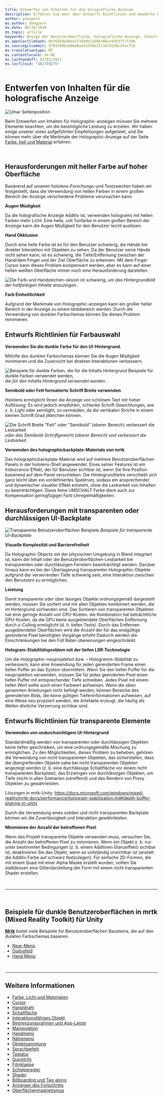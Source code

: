 ```yaml
---
title: Entwerfen von Inhalten für die holografische Anzeige
description: Erfahren Sie mehr über Entwurfs Richtlinien und bewährte Methoden für die holografische Anzeige auf hololens-Geräten.
author: yoonpark
ms.author: dongpark
ms.date: 06/18/2020
ms.topic: article
keywords: Design der Benutzeroberfläche, holografische Anzeige, Inhalts Design, dunkles Design, helle Themen, Mixed Reality-Headset, Windows Mixed Reality-Headset, Virtual Reality-Headset, hololens, mrtk, Mixed Reality Toolkit, Design, Pixel
ms.openlocfilehash: 6bf65b9e40e42f1609b1108b366ac65637fcf106
ms.sourcegitcommit: 97815006c09be0a43b3d9b33c1674150cdfecf2b
ms.translationtype: MT
ms.contentlocale: de-DE
ms.lasthandoff: 03/03/2021
ms.locfileid: "101759275"
---
```

# <a name="designing-content-for-holographic-display"></a>Entwerfen von Inhalten für die holografische Anzeige

![Ulnar Seitenposition](images/UX_Hero_DarkTheme.jpg)

Beim Entwerfen von Inhalten für Holographic-anzeigen müssen Sie mehrere Elemente beachten, um die bestmögliche Leistung zu erzielen. Wir haben einige unserer unten aufgeführten Empfehlungen aufgelistet, und Sie können mehr über die Merkmale der Holographic-Anzeige auf der Seite [Farbe, hell und Material](color-light-and-materials.md) erfahren.

<br>

## <a name="challenges-with-bright-color-on-a-large-surface"></a>Herausforderungen mit heller Farbe auf hoher Oberfläche 

Basierend auf unseren hololens-Forschungs-und Testzwecken haben wir festgestellt, dass die Verwendung von hellen Farben in einem großen Bereich der Anzeige verschiedene Probleme verursachen kann: 

**Augen Müdigkeit** 

Da die holografische Anzeige Additiv ist, verwenden holograms mit hellen Farben mehr Licht. Eine helle, voll Tonfarbe in einem großen Bereich der Anzeige kann die Augen Müdigkeit für den Benutzer leicht auslösen. 

**Hand Okklusion** 

Durch eine helle Farbe ist es für den Benutzer schwierig, die Hände bei direkter Interaktion mit Objekten zu sehen. Da der Benutzer seine Hände nicht sehen kann, ist es schwierig, die Tiefe/Entfernung zwischen der Hand/dem Finger und der Ziel Oberfläche zu erkennen. Mit dem Finger Cursor kann dieses Problem kompensiert werden, aber es kann auf einer hellen weißen Oberfläche immer noch eine Herausforderung darstellen. 

![Die Farb-und Handzeichen-oksion ist ](images/color_handocclusion.jpg)
 *schwierig, um das Hintergrundbild der hellfarbigen Inhalte anzuzeigen* .

**Farb Einheitlichkeit**

Aufgrund der Merkmale von Holographic-anzeigen kann ein großer heller Bereich in der Anzeige zu einem blobbereich werden. Durch die Verwendung von dunklen Farbschemas können Sie dieses Problem minimieren. 

## <a name="design-guidelines-for-color-choices"></a>Entwurfs Richtlinien für Farbauswahl

**Verwenden Sie die dunkle Farbe für den UI-Hintergrund.**

Mithilfe des dunklen Farbschemas können Sie die Augen Müdigkeit minimieren und die Zuversicht bei direkten Interaktionen verbessern. 

![Beispiele für dunkle Farben, die für die Inhalts Hintergrund Beispiele für dunkle Farben verwendet werden, ](images/color_dark_examples.jpg)
 *die für den Inhalts Hintergrund verwendet werden* .

**Semibold oder Fett formatierte Schrift Breite verwenden**

Hololens ermöglicht Ihnen die Anzeige von schönem Text mit hoher Auflösung. Es wird jedoch empfohlen, schlanke Schrift Gewichtungen, wie z. b. Light oder semilight, zu vermeiden, da die vertikalen Striche in einem kleinen Schrift Grad jitterchen können. 

![Die Schrift Breite "Fett" oder "Semibold" (oberer Bereich) verbessert die Lesbarkeit ](images/color_font_examples.jpg)
 *oder das Semibold-Schriftgewicht (oberer Bereich) und verbessert die Lesbarkeit* .

**Verwenden des holographicbackplate-Materials von mrtk**

Das holographicbackplate-Material wird auf mehrere Benutzeroberflächen Panels in der hololens-Shell angewendet. Eines seiner Features ist ein Iridescence-Effekt, der für Benutzer sichtbar ist, wenn Sie Ihre Position basierend auf dem Panel verschieben. Die Hintergrundfarbe verschiebt sich ganz leicht über ein vordefiniertes Spektrum, sodass ein ansprechender und dynamischer visueller Effekt entsteht, ohne die Lesbarkeit von Inhalten zu beeinträchtigen. Diese feine UMSCHALT Farbe dient auch zur Kompensation geringfügiger Farb Unregelmäßigkeiten. 


## <a name="challenges-with-transparent-or-translucent-ui-backplate"></a>Herausforderungen mit transparenten oder durchlässigen UI-Backplate 

![Transparente Benutzeroberflächen Beispiele ](images/color_transparent_examples.jpg)
 *Beispiele für transparente UI-Backplate*

**Visuelle Komplexität und Barrierefreiheit**

Da Holographic Objects mit der physischen Umgebung in Blend integriert ist, kann der Inhalt oder die Benutzeroberflächen-Lesbarkeit bei transparenten oder durchlässigen Fenstern beeinträchtigt werden. Darüber hinaus kann es bei der Überlagerung transparenter Holographic-Objekte aufgrund der verwirrenden Tiefe schwierig sein, eine Interaktion zwischen den Benutzern zu ermöglichen.

**Leistung**

Damit transparente oder über lässiges Objekte ordnungsgemäß dargestellt werden, müssen Sie sortiert und mit allen Objekten kombiniert werden, die im Hintergrund vorhanden sind. Das Sortieren von transparenten Objekten hat eine geringe Anzahl von CPU-Kosten. die Kombination hat beträchtliche GPU-Kosten, da die GPU keine ausgeblendete Oberflächen Entfernung durch z-Culling ermöglicht (d. h. tiefen Tests). Durch das Entfernen ausgeblendeter Oberflächen wird die Anzahl der für das endgültige gerenderte Pixel benötigten Vorgänge erhöht Dadurch werden die Einschränkungen bei den Füll Raten übereinungen eingeschränkt.

**Hologram-Stabilitätsproblem mit der tiefen LSR-Technologie**

Um die Holographic-neuprojektion bzw. – Hologramm-Stabilität zu verbessern, kann eine Anwendung für jeden gerenderten Frame einen tiefen Puffer an das System übermitteln. Wenn Sie den tiefen Puffer für die neuprojektion verwenden, müssen Sie für jedes geenderten Pixel einen tiefen Puffer mit entsprechender Tiefe schreiben. Jedes Pixel mit einem tiefen Wert sollte auch einen Farbwert aufweisen. Wenn die oben genannten Anleitungen nicht befolgt werden, können Bereiche des gerenderten Bilds, die keine gültigen Tiefeninformationen aufweisen, auf eine Weise neu projiziert werden, die Artefakte erzeugt, die häufig als Wellen ähnliche Verzerrung sichtbar sind.


## <a name="design-guidelines-for-transparent-elements"></a>Entwurfs Richtlinien für transparente Elemente

**Verwenden von undurchsichtigem UI-Hintergrund**

Standardmäßig werden von transparenten oder durchlässigen Objekten keine tiefen geschrieben, um eine ordnungsgemäße Mischung zu ermöglichen. Zu den Möglichkeiten, dieses Problem zu beheben, gehören die Verwendung von nicht transparenten Objekten, das sicherstellen, dass die übergreifenden Objekte nahe bei nicht transparenten Objekten angezeigt werden (z. b. eine durchlässige Schaltfläche vor einem nicht transparenten Backplate), das Erzwingen von durchlässigen Objekten, um Tiefe (nicht in allen Szenarien zutreffend) und das Rendern von Proxy Objekten zu gewährleisten.

Lösungen in mrtk-Unity: https://docs.microsoft.com/windows/mixed-reality/mrtk-docs/performance/hologram-stabilization.md#depth-buffer-sharing-in-unity  

Durch die Verwendung eines soliden und nicht transparenten Backplate können wir die Zuverlässigkeit und Interaktion gewährleisten.

**Minimieren der Anzahl der betroffenen Pixel**

Wenn das Projekt transparente Objekte verwenden muss, versuchen Sie, die Anzahl der betroffenen Pixel zu minimieren. Wenn ein Objekt z. b. nur unter bestimmten Bedingungen (z. b. einem Additiven Glanzeffekt) sichtbar ist, deaktivieren Sie das Objekt, wenn es vollständig unsichtbar ist (anstatt die Additiv Farbe auf schwarz festzulegen). Für einfache 2D-Formen, die mit einem Quad mit einer Alpha Maske erstellt wurden, sollten Sie stattdessen eine Gitterdarstellung der Form mit einem nicht transparenten Shader erstellen. 

<br/>

---

<br/>

## <a name="dark-ui-examples-in-mrtk-mixed-reality-toolkit-for-unity"></a>Beispiele für dunkle Benutzeroberflächen in mrtk (Mixed Reality Toolkit) für Unity

**[Mrtk](https://github.com/Microsoft/MixedRealityToolkit-Unity)** bietet viele Beispiele für Benutzeroberflächen Bausteine, die auf den dunklen Farbschemas basieren.

* [Near-Menü](https://docs.microsoft.com/windows/mixed-reality/mrtk-docs/features/ux-building-blocks/near-menu.md)
* [Dialogfeld](https://docs.microsoft.com/windows/mixed-reality/mrtk-docs/features/experimental/dialog.md)
* [Hand Menü](https://docs.microsoft.com/windows/mixed-reality/mrtk-docs/features/ux-building-blocks/hand-menu.md)

<br>

---

## <a name="see-also"></a>Weitere Informationen

* [Farbe, Licht und Materialien](color-light-and-materials.md)
* [Cursor](cursors.md)
* [Handstrahl](point-and-commit.md)
* [Schaltfläche](button.md)
* [Interaktionsfähiges Objekt](interactable-object.md)
* [Begrenzungsrahmen und App-Leiste](app-bar-and-bounding-box.md)
* [Manipulation](direct-manipulation.md)
* [Handmenü](hand-menu.md)
* [Nähemenü](near-menu.md)
* [Objektsammlung](object-collection.md)
* [Sprachbefehl](voice-input.md)
* [Tastatur](keyboard.md)
* [QuickInfo](tooltip.md)
* [Filmklappe](slate.md)
* [Schieberegler](slider.md)
* [Shader](shader.md)
* [Billboarding und Tag-along](billboarding-and-tag-along.md)
* [Anzeigen des Fortschritts](progress.md)
* [Oberflächenmagnetismus](surface-magnetism.md)
